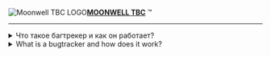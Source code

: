   <picture><source media="(prefers-color-scheme: dark)" srcset="https://moonwell.su/template/favicons/favicon-sm.png"><source media="(prefers-color-scheme: light)" srcset="https://moonwell.su/template/favicons/favicon-sm.png"><img alt="Moonwell TBC LOGO" src="https://moonwell.su/template/favicons/favicon-sm.png"></picture>[**MOONWELL TBC**](https://moonwell.su/) :tm: 

---
<details>
<summary> Что такое багтрекер и как он работает?</summary>
  
:heavy_check_mark: Багтрекер — это место, где собраны все баги и ошибки нашего сервера и сайта. Главное его предназначение — систематизировать отслеживание всех багов, чтобы нам было легко их обрабатывать и исправлять.
  
:heavy_check_mark: Мы обрабатываем баги в подярке приоритета. Самые важные — исправляем быстрее, менее важные — оставляем на более поздний срок. Ресурсы разработчиков, увы, ограничены, поэтому некоторые баги "висят" очень долго.
  
| **Как начать играть на Moonwell** | https://moonwell.su/ru/start-play-tbc |
|----------------|----------------|
|     **Правила проекта** | https://moonwell.su/ru/server-rules|
|     **Обновления сервера**| https://moonwell.su/ru/updates      |
|     **Быстрый старт**| https://moonwell.su/ru/about-fast-start   |
|     **Донат**| https://moonwell.su/ru/shop    |
|     **Ссылка discord**| https://discord.gg/2rF59cz   |
  

## [**Создать багрепорт**](https://github.com/wowmw/bugtracker-new/issues/new/choose)

  </details>
  
  <details>
<summary> What is a bugtracker and how does it work?</summary>
  
:heavy_check_mark: Bugtracker is a place where all the bugs and errors of our server and website are collected. Its main purpose is to systematize tracking of all bugs so that it is easy for us to process and fix them.
  
:heavy_check_mark: We handle bugs in the priority setting. The most important ones are corrected faster, the less important ones are left for a later date. Unfortunately, the resources of developers are limited, so some bugs "hang" for a very long time.
  
| **How to start to play on Moonwell** | https://moonwell.su/en/start-play-tbc |
|----------------|----------------|
|     **Server rules** | https://moonwell.su/en/server-rules|
|     **Server updates**| https://moonwell.su/en/updates      |
|     **Fast start**| https://moonwell.su/en/about-fast-start   |
|     **Donate shop**| https://moonwell.su/en/shop    |
|     **Discord link**| https://discord.gg/2rF59cz   |
  

## [**Create a new bug report**](https://github.com/wowmw/bugtracker-new/issues/new/choose)

  </details>
  

